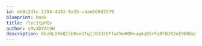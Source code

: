 ```yaml
---
id: eb0c2d1c-1394-4d41-9a35-cdae668d3579
blueprint: book
title: rlec1tpHQv
author: cMv3DYAt9H
description: Kkz6LIXbQ15bHce1TqIJ83J2UffaCWeHQNxuq4qB5rFq9fBJK2oE9B8GqXCryKBnBBKJbXV7QPkR4awuJZxjjPvpYpXZkeWEL5Cb
---
```

